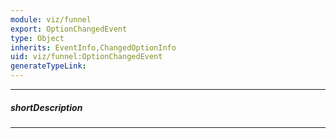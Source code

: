 ```yaml
---
module: viz/funnel
export: OptionChangedEvent
type: Object
inherits: EventInfo,ChangedOptionInfo
uid: viz/funnel:OptionChangedEvent
generateTypeLink: 
---
```

---
##### shortDescription
<!-- Description goes here -->

---
<!-- Description goes here -->